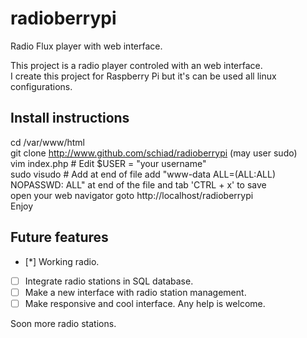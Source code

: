 # radioberrypi
Radio Flux player with web interface. <br>

This project is a radio player controled with an web interface. <br>
I create this project for Raspberry Pi but it's can be used all linux configurations. <br>

## Install instructions

cd /var/www/html <br>
git clone http://www.github.com/schiad/radioberrypi (may user sudo) <br>
vim index.php # Edit $USER = "your username" <br>
sudo visudo # Add at end of file add "www-data ALL=(ALL:ALL) NOPASSWD: ALL" at end of the file and tab 'CTRL + x' to save <br>
open your web navigator goto http://localhost/radioberrypi <br>
Enjoy <br>

## Future features

- [*] Working radio.
- [ ] Integrate radio stations in SQL database.
- [ ] Make a new interface with radio station management.
- [ ] Make responsive and cool interface.
Any help is welcome.

Soon more radio stations.
